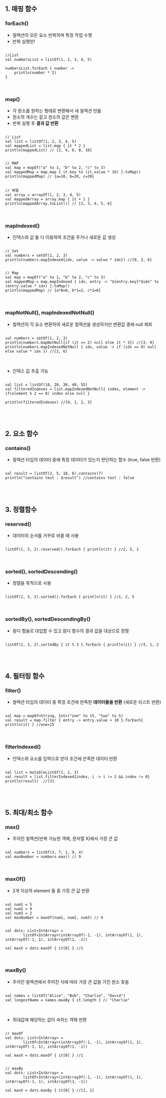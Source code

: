 ## 1. 매핑 함수

### forEach()
- 컬렉션의 모든 요소 반복하며 특정 작업 수행
- 반복 실행만!

```

//List
val numbersList = listOf(1, 2, 3, 4, 5)

numbersList.forEach { number ->
    println(number * 2)
}

```

</br>

### map() 
- 각 원소를 원하는 형태로 변환해서 새 컬렉션 만듦 
- 원소의 개수는 같고 원소의 값은 변환
- 반복 실행 후 **결과 값 반환**


```

// List
val list = listOf(1, 2, 3, 4, 5)
val mappedList = list.map { it * 2 }
println(mappedList) // [2, 4, 6, 8, 10]

```

```

// MAP
val map = mapOf("a" to 1, "b" to 2, "c" to 3)
val mappedMap = map.map { it.key to (it.value * 10) }.toMap()
println(mappedMap) // {a=10, b=20, c=30}

```

```

// 배열
val array = arrayOf(1, 2, 3, 4, 5)
val mappedArray = array.map { it + 1 }
println(mappedArray.toList()) // [2, 3, 4, 5, 6]

```


</br>

 ### mapIndexed() 

 - 인덱스와 값 둘 다 이용하여 조건을 주거나 새로운 값 생성

 ```
 
 // Set
 val numbers = setOf(1, 2, 3)
 println(numbers.mapIndexed{idx, value -> value * idx}) //[0, 2, 6]

 ```

 ```
 
// Map
 val map = mapOf("a" to 1, "b" to 2, "c" to 3)
val mappedMap = map.mapIndexed { idx, entry -> "${entry.key}*$idx" to (entry.value * idx) }.toMap()
println(mappedMap) // {a*0=0, b*1=2, c*2=6}
 
 ```

 </br>

 ### mapNotNull(), mapIndexedNotNull()

- 컬렉션의 각 요소 변환하여 새로운 컬렉션을 생성하지만 변환값 중에 null 제외 

 ```
 
 val numbers = setOf(1, 2, 3)
println(numbers.mapNotNull{if (it == 2) null else it * 3}) //[3, 9]
println(numbers.mapIndexedNotNull { idx, value -> if (idx == 0) null else value * idx }) //[2, 6]
 
 ```

 </br>

 - 인덱스 값 추출 가능
 ```
 
 val list = listOf(10, 20, 30, 40, 55)
val filteredIndexes = list.mapIndexedNotNull{ index, element -> if(element % 2 == 0) index else null }

println(filteredIndexes) //[0, 1, 2, 3]
 
 ```

</br>
</br>

 ## 2. 요소 함수

 ### contains()

- 컬렉션 타입의 데이터 중에 특정 데이터가 있는지 판단하는 함수 (true, false 반환)

```

val result = listOf(2, 5, 10, 8).contains(7)
println("contains test : $result") //contains test : false

```

 </br>
 </br>

 ## 3. 정렬함수

 ### reserved()
 - 데이터의 순서를 거꾸로 바꿀 때 사용

 ```

 listOf(1, 5, 2).reserved().forEach { println(it) } //2, 5, 1

 ```

 </br>

### sorted(), sortedDescending()
- 정렬을 목적으로 사용

```

listOf(1, 5, 2).sorted().forEach { println(it) } //1, 2, 5

```

</br>

### sortedBy(), sortedDescendingBy()

- 람다 함술르 대입할 수 있고 람다 함수의 결과 값을 대상으로 정렬

```

listOf(1, 3, 2).sortedBy { it % 3 }.forEach { println(it) } //3, 1, 2

```

</br>
</br>

## 4. 필터링 함수

### filter()
- 컬렉션 타입의 데이터 중 특정 조건에 만족한 **데이터들을 반환** (새로운 리스트 반환)
```

val map = mapOf<String, Int>("one" to 15, "two" to 5)
val result = map.filter { entry -> entry.value > 10 }.forEach{ println(it) } //one=15

```

</br>

### filterIndexed()

- 인덱스와 요소를 입력으로 받아 조건에 만족한 데이터 반환

```

val list = mutableListOf(1, 2, 3)
val result = list.filterIndexed{index, i -> i != 2 && index != 0}
println(result)  //[3]

```

</br>
</br>

## 5. 최대/최소 함수

### max()
- 주어진 컬렉션(반복 가능한 객체, 문자열 X)에서 가장 큰 값

```

val numbers = listOf(3, 7, 1, 9, 4)
val maxNumber = numbers.max() // 9

```

</br>

### maxOf()

- 2개 이상의 element 들 중 가장 큰 값 반환

```

val num1 = 5
val num2 = 9
val num3 = 2
val maxNumber = maxOf(num1, num2, num3) // 9

```

```

val dots: List<IntArray> =
        listOf<IntArray>(intArrayOf(-1, -1), intArrayOf(1, 1), intArrayOf(-1, 1), intArrayOf(1, -1))

val maxX = dots.maxOf { it[0] } //1

```

</br>

### maxBy()

- 주어진 컬렉션에서 주어진 식에 따라 가장 큰 값을 가진 원소 찾음

```

val names = listOf("Alice", "Bob", "Charlie", "David")
val longestName = names.maxBy { it.length } // "Charlie"

```

</br>

- 최대값에 해당하는 값이 속하는 객체 반환
```

// maxOf
val dots: List<IntArray> =
        listOf<IntArray>(intArrayOf(-1, -1), intArrayOf(1, 1), intArrayOf(-1, 1), intArrayOf(1, -1))

val maxX = dots.maxOf { it[0] } //1


// maxBy
val dots: List<IntArray> =
        listOf<IntArray>(intArrayOf(-1, -1), intArrayOf(1, 1), intArrayOf(-1, 1), intArrayOf(1, -1))

val maxX = dots.maxBy { it[0] } //[1, 1]

```